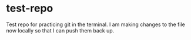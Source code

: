 # test-repo
Test repo for practicing git in the terminal. I am making changes to the file now locally so that I can push them back up. 

